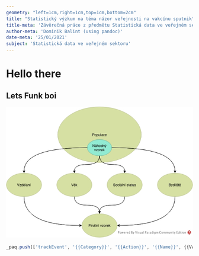 ```yaml
---
geometry: "left=1cm,right=1cm,top=1cm,bottom=2cm"
title: "Statistický výzkum na téma názor veřejnosti na vakcínu sputnik"
title-meta: 'Závěrečná práce z předmětu Statistická data ve veřejném sektoru'
author-meta: 'Dominik Balint (using pandoc)'
date-meta: '25/01/2021'
subject: 'Statistická data ve veřejném sektoru'
---
```


# Hello there

## Lets Funk boi

![Test](assets/Random-Sample.jpg)

```javascript
_paq.push(['trackEvent', '{{Category}}', '{{Action}}', '{{Name}}', {{Value}}]);
```
